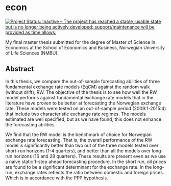 # econ

[![Project Status: Inactive – The project has reached a stable, usable state but is no longer being actively developed; support/maintenance will be provided as time allows.](https://www.repostatus.org/badges/latest/inactive.svg)](https://www.repostatus.org/#inactive)

My final master thesis submitted for the degree of Master of Science in Economics at the School of Economics and Business, Norwegian University of Life Sciences (NMBU).
## Abstract
In this thesis, we compare the out-of-sample forecasting abilities of three fundamental exchange rate models (EqCM) against the random walk (without drift), RW. The objective of the thesis is to see how well the RW model performs against fundamental exchange rate models that in the literature have proven to be better at forecasting the Norwegian exchange rate. These models were tested on an out-of-sample period (2009:1-2015:4) that include two characteristic exchange rate regimes. The models estimated are well specified, but as we have found, this does not enhance the forecasting abilities.

We find that the RW model is the benchmark of choice for Norwegian exchange rate forecasting. That is, the overall performance of the RW model is significantly better than two out of the three models tested over short-run horizons (1-4 quarters), and better than all the models over long-run horizons (16 and 28 quarters). These results are present even as we use a naive static 1-step ahead forecasting procedure. In the short run, oil prices are found to be a significant determinant for the exchange rate. In the long-run, exchange rates reflects the ratio between domestic and foreign prices. Which is in accordance with the PPP hypothesis.
